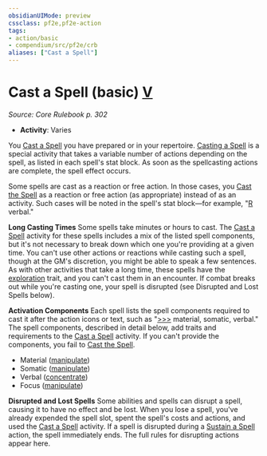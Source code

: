 ```yaml
---
obsidianUIMode: preview
cssclass: pf2e,pf2e-action
tags:
- action/basic
- compendium/src/pf2e/crb
aliases: ["Cast a Spell"]
---
```

# Cast a Spell (basic) [V](../core-rulebook/chapter-9-playing-the-game.md#Actions "Varies")
*Source: Core Rulebook p. 302*  


- **Activity**: Varies

You [Cast a Spell](../../../..//TTRPGShare-Pathfinder-2E-Vault/rules/actions/cast-a-spell.md) you have prepared or in your repertoire. [Casting a Spell](../../../..//TTRPGShare-Pathfinder-2E-Vault/rules/actions/cast-a-spell.md) is a special activity that takes a variable number of actions depending on the spell, as listed in each spell's stat block. As soon as the spellcasting actions are complete, the spell effect occurs.

Some spells are cast as a reaction or free action. In those cases, you [Cast the Spell](../../../..//TTRPGShare-Pathfinder-2E-Vault/rules/actions/cast-a-spell.md) as a reaction or free action (as appropriate) instead of as an activity. Such cases will be noted in the spell's stat block—for example, "[R](../core-rulebook/chapter-9-playing-the-game.md#Actions "Reaction") verbal."

**Long Casting Times** Some spells take minutes or hours to cast. The [Cast a Spell](../../../..//TTRPGShare-Pathfinder-2E-Vault/rules/actions/cast-a-spell.md) activity for these spells includes a mix of the listed spell components, but it's not necessary to break down which one you're providing at a given time. You can't use other actions or reactions while casting such a spell, though at the GM's discretion, you might be able to speak a few sentences. As with other activities that take a long time, these spells have the [exploration](../traits/exploration.md) trait, and you can't cast them in an encounter. If combat breaks out while you're casting one, your spell is disrupted (see Disrupted and Lost Spells below).

**Activation Components** Each spell lists the spell components required to cast it after the action icons or text, such as "[>>>](../core-rulebook/chapter-9-playing-the-game.md#Actions "Three-Action") material, somatic, verbal." The spell components, described in detail below, add traits and requirements to the [Cast a Spell](../../../..//TTRPGShare-Pathfinder-2E-Vault/rules/actions/cast-a-spell.md) activity. If you can't provide the components, you fail to [Cast the Spell](../../../..//TTRPGShare-Pathfinder-2E-Vault/rules/actions/cast-a-spell.md).

- Material ([manipulate](../traits/manipulate.md))
- Somatic ([manipulate](../traits/manipulate.md))
- Verbal ([concentrate](../traits/concentrate.md))
- Focus ([manipulate](../traits/manipulate.md))

**Disrupted and Lost Spells** Some abilities and spells can disrupt a spell, causing it to have no effect and be lost. When you lose a spell, you've already expended the spell slot, spent the spell's costs and actions, and used the [Cast a Spell](../../../..//TTRPGShare-Pathfinder-2E-Vault/rules/actions/cast-a-spell.md) activity. If a spell is disrupted during a [Sustain a Spell](sustain-a-spell.md) action, the spell immediately ends. The full rules for disrupting actions appear here.